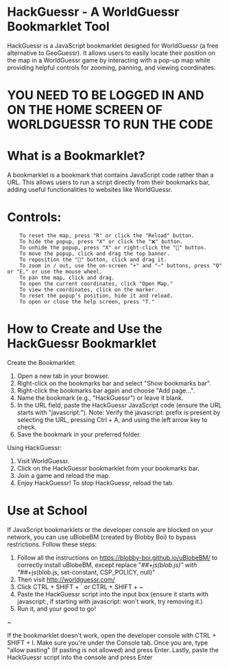 # HackGuessr - A WorldGuessr Bookmarklet Tool
HackGuessr is a JavaScript bookmarklet designed for WorldGuessr (a free alternative to GeoGuessr). It allows users to easily locate their position on the map in a WorldGuessr game by interacting with a pop-up map while providing helpful controls for zooming, panning, and viewing coordinates.
# YOU NEED TO BE LOGGED IN AND ON THE HOME SCREEN OF WORLDGUESSR TO RUN THE CODE
# What is a Bookmarklet?
A bookmarklet is a bookmark that contains JavaScript code rather than a URL. This allows users to run a script directly from their bookmarks bar, adding useful functionalities to websites like WorldGuessr.
        
# Controls:
        To reset the map, press "R" or click the "Reload" button.
        To hide the popup, press "X" or click the "❌" button.
        To unhide the popup, press "X" or right-click the "📌" button.
        To move the popup, click and drag the top banner.
        To reposition the "📌" button, click and drag it.
        To zoom in / out, use the on-screen "+" and "−" buttons, press "Q" or "E," or use the mouse wheel.
        To pan the map, click and drag.
        To open the current coordinates, click "Open Map."
        To view the coordinates, click on the marker.
        To reset the popup’s position, hide it and reload.
        To open or close the help screen, press "T."

# How to Create and Use the HackGuessr Bookmarklet

Create the Bookmarklet:
1. Open a new tab in your browser.
2. Right-click on the bookmarks bar and select "Show bookmarks bar".
3. Right-click the bookmarks bar again and choose "Add page...".
4. Name the bookmark (e.g., "HackGuessr") or leave it blank.
5. In the URL field, paste the HackGuessr JavaScript code (ensure the URL starts with "javascript:").
Note: Verify the javascript: prefix is present by selecting the URL, pressing Ctrl + A, and using the left arrow key to check.
6. Save the bookmark in your preferred folder.

Using HackGuessr:
1. Visit WorldGuessr.
2. Click on the HackGuessr bookmarklet from your bookmarks bar.
3. Join a game and reload the map.
4. Enjoy HackGuessr!
To stop HackGuessr, reload the tab.

# Use at School
If JavaScript bookmarklets or the developer console are blocked on your network, you can use uBlobeBM (created by Blobby Boi) to bypass restrictions. Follow these steps:
1. Follow all the instructions on https://blobby-boi.github.io/uBlobeBM/ to correctly install uBlobeBM, except replace "*##+js(blob.js)" with "*##+js(blob.js, set-constant, CSP_POLICY, null)"
2. Then visit http://worldguessr.com/
3. Click CTRL + SHIFT + ` or CTRL + SHIFT + ~
4. Paste the HackGuessr script into the input box (ensure it starts with javascript:, if starting with javascript: won't work, try removing it.)
5. Run it, and your good to go!

~

If the bookmarklet doesn't work, open the developer console with CTRL + SHIFT + I. Make sure you're under the Console tab. Once you are, type "allow pasting" (If pasting is not allowed) and press Enter. Lastly, paste the HackGuessr script into the console and press Enter
